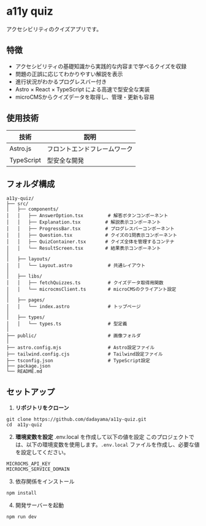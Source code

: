 # a11y quiz
アクセシビリティのクイズアプリです。

## 特徴
- アクセシビリティの基礎知識から実践的な内容まで学べるクイズを収録
- 問題の正誤に応じてわかりやすい解説を表示
- 進行状況がわかるプログレスバー付き
- Astro × React × TypeScript による高速で型安全な実装
- microCMSからクイズデータを取得し、管理・更新も容易

## 使用技術
| 技術 | 説明 |
|---------|---------|
| Astro.js | フロントエンドフレームワーク |
| TypeScript | 型安全な開発 |

## フォルダ構成
```
a11y-quiz/
├── src/
│   ├── components/
│   │   ├── AnswerOption.tsx         # 解答ボタンコンポーネント
│   │   ├── Explanation.tsx         # 解説表示コンポーネント
│   │   ├── ProgressBar.tsx         # プログレスバーコンポーネント
│   │   ├── Question.tsx            # クイズの1問表示コンポーネント
│   │   ├── QuizContainer.tsx       # クイズ全体を管理するコンテナ
│   │   └── ResultScreen.tsx        # 結果表示コンポーネント
│
│   ├── layouts/
│   │   └── Layout.astro             # 共通レイアウト
│
│   ├── libs/
│   │   ├── fetchQuizzes.ts          # クイズデータ取得用関数
│   │   └── microcmsClient.ts        # microCMSのクライアント設定
│
│   ├── pages/
│   │   └── index.astro              # トップページ
│
│   ├── types/
│   │   └── types.ts                 # 型定義
│
├── public/                          # 画像フォルダ
│
├── astro.config.mjs                 # Astro設定ファイル
├── tailwind.config.cjs              # Tailwind設定ファイル
├── tsconfig.json                    # TypeScript設定
├── package.json
└── README.md
```


## セットアップ
1. **リポジトリをクローン**
```
git clone https://github.com/dadayama/a11y-quiz.git
cd  a11y-quiz
```

2. **環境変数を設定**
.env.local を作成して以下の値を設定
このプロジェクトでは、以下の環境変数を使用します。`.env.local` ファイルを作成し、必要な値を設定してください。
```
MICROCMS_API_KEY
MICROCMS_SERVICE_DOMAIN
```
  
3. 依存関係をインストール
```
npm install
```

4. 開発サーバーを起動
```
npm run dev
```
